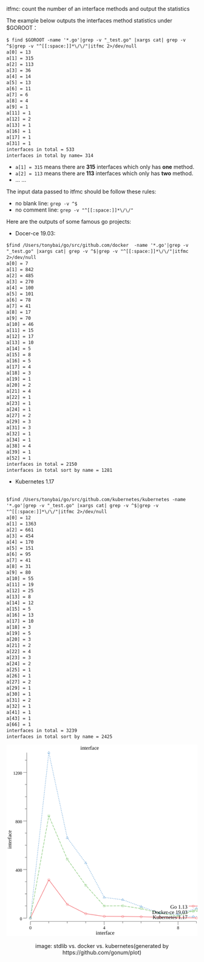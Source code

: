 itfmc: count the number of an interface methods and output the statistics

The example below outputs the interfaces method statistics under \$GOROOT：

```
$ find $GOROOT -name '*.go'|grep -v "_test.go" |xargs cat| grep -v ^$|grep -v "^[[:space:]]*\/\/"|itfmc 2>/dev/null
a[0] = 13
a[1] = 315
a[2] = 113
a[3] = 36
a[4] = 14
a[5] = 13
a[6] = 11
a[7] = 6
a[8] = 4
a[9] = 1
a[11] = 1
a[12] = 2
a[13] = 1
a[16] = 1
a[17] = 1
a[31] = 1
interfaces in total = 533
interfaces in total by name= 314
```

* ```a[1] = 315``` means there are **315** interfaces which only has **one** method.
* ```a[2] = 113``` means there are **113** interfaces which only has **two** method.
* ... ...

The input data passed to itfmc should be follow these rules:
* no blank line: ```grep -v ^$```
* no comment line: ```grep -v "^[[:space:]]*\/\/"```


Here are the outputs of some famous go projects:

* Docer-ce 19.03:

```
$find /Users/tonybai/go/src/github.com/docker  -name '*.go'|grep -v "_test.go" |xargs cat| grep -v ^$|grep -v "^[[:space:]]*\/\/"|itfmc 2>/dev/null
a[0] = 7
a[1] = 842
a[2] = 485
a[3] = 270
a[4] = 100
a[5] = 101
a[6] = 78
a[7] = 41
a[8] = 17
a[9] = 70
a[10] = 46
a[11] = 15
a[12] = 17
a[13] = 10
a[14] = 5
a[15] = 8
a[16] = 5
a[17] = 4
a[18] = 3
a[19] = 1
a[20] = 2
a[21] = 4
a[22] = 1
a[23] = 1
a[24] = 1
a[27] = 2
a[29] = 3
a[31] = 3
a[32] = 1
a[34] = 1
a[38] = 4
a[39] = 1
a[52] = 1
interfaces in total = 2150
interfaces in total sort by name = 1281
```
* Kubernetes 1.17

```

$find /Users/tonybai/go/src/github.com/kubernetes/kubernetes -name '*.go'|grep -v "_test.go" |xargs cat| grep -v ^$|grep -v "^[[:space:]]*\/\/"|itfmc 2>/dev/null
a[0] = 12
a[1] = 1363
a[2] = 661
a[3] = 454
a[4] = 170
a[5] = 151
a[6] = 95
a[7] = 41
a[8] = 31
a[9] = 80
a[10] = 55
a[11] = 19
a[12] = 25
a[13] = 8
a[14] = 12
a[15] = 5
a[16] = 13
a[17] = 10
a[18] = 3
a[19] = 5
a[20] = 3
a[21] = 2
a[22] = 4
a[23] = 3
a[24] = 2
a[25] = 1
a[26] = 1
a[27] = 2
a[29] = 1
a[30] = 1
a[31] = 2
a[32] = 1
a[41] = 1
a[43] = 1
a[66] = 1
interfaces in total = 3239
interfaces in total sort by name = 2425
```

![](./images/itfmc.png)
<center> image: stdlib vs. docker vs. kubernetes(generated by https://github.com/gonum/plot) </center>

